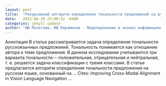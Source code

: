 ```yaml
---
layout: post
title:  "Рекурсивный алгоритм определения тональности предложений на русском языке"
date:   2022-06-20 23:00:52 -0400
categories: jekyll update
author: "АЮ Полетаев, ИВ Парамонов - Моделирование и анализ информационных …, 2022"
---
```

Аннотация В статье рассматривается задача определения тональности русскоязычных предложений. Тональность понимается как отношение автора к теме предложения. В данном исследовании учитываются три варианта тональности---положительная, отрицательная и нейтральная, т. е. решается задача классификации с тремя классами. В статье предлагается алгоритм определения тональности предложения на русском языке, основанный на …
Cites: ‪Improving Cross-Modal Alignment in Vision Language Navigation …‬  